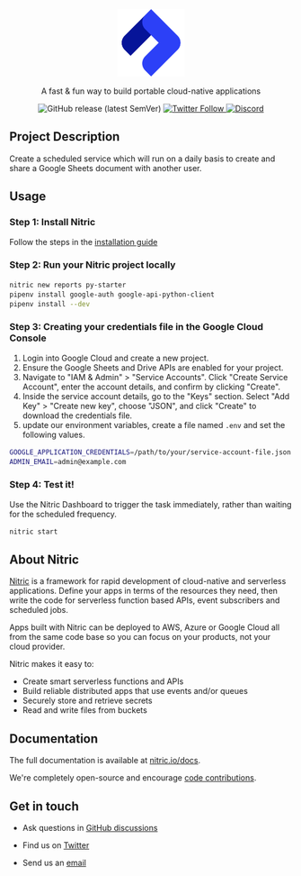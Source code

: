 <p align="center">
  <a href="https://nitric.io">
    <img src="https://raw.githubusercontent.com/nitrictech/nitric/main/docs/assets/nitric-logo.svg" width="120" alt="Nitric Logo"/>
  </a>
</p>

<p align="center">
  A fast & fun way to build portable cloud-native applications
</p>

<p align="center">
  <img alt="GitHub release (latest SemVer)" src="https://img.shields.io/github/v/release/nitrictech/nitric?sort=semver">
  <a href="https://twitter.com/nitric_io">
    <img alt="Twitter Follow" src="https://img.shields.io/twitter/follow/nitric_io?label=Follow&style=social">
  </a>
  <a href="https://nitric.io/chat"><img alt="Discord" src="https://img.shields.io/discord/955259353043173427?label=discord"></a>
</p>

## Project Description

Create a scheduled service which will run on a daily basis to create and share a Google Sheets document with another user.

## Usage

### Step 1: Install Nitric

Follow the steps in the [installation guide](https://nitric.io/docs/installation)

### Step 2: Run your Nitric project locally

```bash
nitric new reports py-starter
pipenv install google-auth google-api-python-client
pipenv install --dev
```

### Step 3: Creating your credentials file in the Google Cloud Console

1. Login into Google Cloud and create a new project.
2. Ensure the Google Sheets and Drive APIs are enabled for your project.
3. Navigate to "IAM & Admin" > "Service Accounts".
   Click "Create Service Account", enter the account details, and confirm by clicking "Create".
4. Inside the service account details, go to the "Keys" section.
   Select "Add Key" > "Create new key", choose "JSON", and click "Create" to download the credentials file.
5. update our environment variables, create a file named `.env` and set the following values.

```bash
GOOGLE_APPLICATION_CREDENTIALS=/path/to/your/service-account-file.json
ADMIN_EMAIL=admin@example.com
```

### Step 4: Test it!

Use the Nitric Dashboard to trigger the task immediately, rather than waiting for the scheduled frequency.

```bash
nitric start
```

## About Nitric

[Nitric](https://nitric.io) is a framework for rapid development of cloud-native and serverless applications. Define your apps in terms of the resources they need, then write the code for serverless function based APIs, event subscribers and scheduled jobs.

Apps built with Nitric can be deployed to AWS, Azure or Google Cloud all from the same code base so you can focus on your products, not your cloud provider.

Nitric makes it easy to:

- Create smart serverless functions and APIs
- Build reliable distributed apps that use events and/or queues
- Securely store and retrieve secrets
- Read and write files from buckets

## Documentation

The full documentation is available at [nitric.io/docs](https://nitric.io/docs).

We're completely open-source and encourage [code contributions](https://nitric.io/docs/contributions).

## Get in touch

- Ask questions in [GitHub discussions](https://github.com/nitrictech/nitric/discussions)

- Find us on [Twitter](https://twitter.com/nitric_io)

- Send us an [email](mailto:maintainers@nitric.io)
